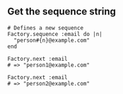 Get the sequence string
-----------------------
    # Defines a new sequence
    Factory.sequence :email do |n|
      "person#{n}@example.com"
    end

    Factory.next :email
    # => "person1@example.com"

    Factory.next :email
    # => "person2@example.com"


